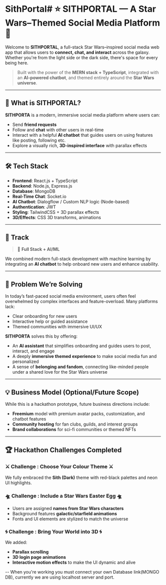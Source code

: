 # SithPortal# ⭐ SITHPORTAL — A Star Wars–Themed Social Media Platform 🌌

Welcome to **SITHPORTAL**, a full-stack Star Wars–inspired social media web app that allows users to **connect, chat, and interact** across the galaxy. Whether you're from the light side or the dark side, there's space for every being here.

> Built with the power of the **MERN stack + TypeScript**, integrated with an **AI-powered chatbot**, and themed entirely around the **Star Wars universe**.

---

## 🚀 What is SITHPORTAL?

**SITHPORTA** is a modern, immersive social media platform where users can:
- Send **friend requests**
- Follow and **chat** with other users in real-time
- Interact with a helpful **AI chatbot** that guides users on using features like posting, following etc.
- Explore a visually rich, **3D-inspired interface** with parallax effects

---

## 🛠️ Tech Stack

- **Frontend**: React.js + TypeScript
- **Backend**: Node.js, Express.js
- **Database**: MongoDB
- **Real-Time Chat**: Socket.io
- **AI Chatbot**: Dialogflow / Custom NLP logic (Node-based)
- **Authentication**: JWT
- **Styling**: TailwindCSS + 3D parallax effects
- **3D/Effects**: CSS 3D transforms, animations

---

## 🧠 Track

> 🧩 **Full Stack + AI/ML**

We combined modern full-stack development with machine learning by integrating an **AI chatbot** to help onboard new users and enhance usability.

---

## 🧩 Problem We’re Solving

In today’s fast-paced social media environment, users often feel overwhelmed by complex interfaces and feature-overload. Many platforms lack:
- Clear onboarding for new users
- Interactive help or guided assistance
- Themed communities with immersive UI/UX

**SITHPORTA** solves this by offering:
- An **AI assistant** that simplifies onboarding and guides users to post, interact, and engage
- A deeply **immersive themed experience** to make social media fun and personalized
- A sense of **belonging and fandom**, connecting like-minded people under a shared love for the Star Wars universe

---

## 💡 Business Model (Optional/Future Scope)

While this is a hackathon prototype, future business directions include:
- **Freemium** model with premium avatar packs, customization, and chatbot features
- **Community hosting** for fan clubs, guilds, and interest groups
- **Brand collaborations** for sci-fi communities or themed NFTs

---

## 🏆 Hackathon Challenges Completed

### ⚔ Challenge : Choose Your Colour Theme ⚔  
We fully embraced the **Sith (Dark)** theme with red-black palettes and neon UI highlights.

### 🛸 Challenge : Include a Star Wars Easter Egg 🛸  
- Users are assigned **names from Star Wars characters**
- Background features **galactic/starfield animations**
- Fonts and UI elements are stylized to match the universe

### 🌀 Challenge : Bring Your World into 3D 🌀  
We added:
- **Parallax scrolling**
- **3D login page animations**
- **Interactive motion effects** to make the UI dynamic and alive

--
When you're working you must connect your own Database link(MONGO DB), currently we are using localhost server and port.

